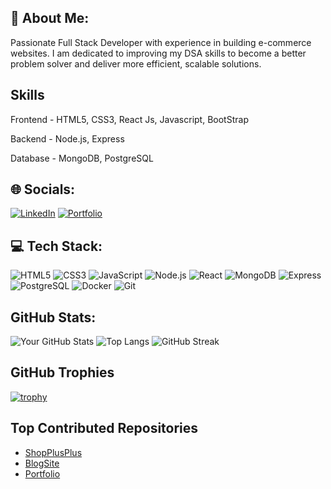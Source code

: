 

## 💫 About Me:

Passionate Full Stack Developer with experience in building e-commerce websites. I am dedicated to improving my DSA skills to become a better problem solver and deliver more efficient, scalable solutions.

## Skills
Frontend - HTML5, CSS3, React Js, Javascript, BootStrap

Backend - Node.js, Express

Database - MongoDB, PostgreSQL

## 🌐 Socials:

[![LinkedIn](https://img.shields.io/badge/LinkedIn-0077B5?style=for-the-badge&logo=linkedin&logoColor=white)](https://linkedin.com/in/subhadeep-kirtonia)
[![Portfolio](https://img.shields.io/badge/Portfolio-000000?style=for-the-badge&logo=About.me&logoColor=white)](https://subhadeep202.github.io/portfolio/)


## 💻 Tech Stack:

![HTML5](https://img.shields.io/badge/-HTML5-E34F26?style=flat&logo=html5&logoColor=white)
![CSS3](https://img.shields.io/badge/-CSS3-1572B6?style=flat&logo=css3&logoColor=white)
![JavaScript](https://img.shields.io/badge/-JavaScript-F7DF1E?style=flat&logo=javascript&logoColor=black)
![Node.js](https://img.shields.io/badge/-Node.js-339933?style=flat&logo=node.js&logoColor=white)
![React](https://img.shields.io/badge/-React-61DAFB?style=flat&logo=react&logoColor=black)
![MongoDB](https://img.shields.io/badge/-MongoDB-47A248?style=flat&logo=mongodb&logoColor=white)
![Express](https://img.shields.io/badge/-Express.js-000000?style=flat&logo=express&logoColor=white)
![PostgreSQL](https://img.shields.io/badge/-PostgreSQL-336791?style=flat&logo=postgresql&logoColor=white)
![Docker](https://img.shields.io/badge/-Docker-2496ED?style=flat&logo=docker&logoColor=white)
![Git](https://img.shields.io/badge/-Git-F05032?style=flat&logo=git&logoColor=white)

## GitHub Stats:

![Your GitHub Stats](https://github-readme-stats.vercel.app/api?username=subhadeep202&show_icons=true&theme=radical)
![Top Langs](https://github-readme-stats.vercel.app/api/top-langs/?username=subhadeep202&layout=compact&theme=radical)
![GitHub Streak](https://github-readme-streak-stats.herokuapp.com/?user=subhadeep202&theme=radical)

## GitHub Trophies

[![trophy](https://github-profile-trophy.vercel.app/?username=Subhadeep202&theme=radical)](https://github.com/ryo-ma/github-profile-trophy)

## Top Contributed Repositories

- [ShopPlusPlus](https://github.com/Subhadeep202/ShopPlusPlus)
- [BlogSite](https://github.com/Subhadeep202/BlogSite)
- [Portfolio](https://github.com/Subhadeep202/Portfolio)



